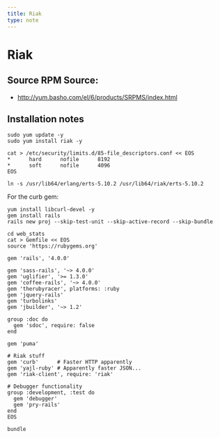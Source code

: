 ```yaml
---
title: Riak
type: note
---
```


# Riak

## Source RPM Source:

* http://yum.basho.com/el/6/products/SRPMS/index.html

## Installation notes

```
sudo yum update -y
sudo yum install riak -y
```

```
cat > /etc/security/limits.d/85-file_descriptors.conf << EOS
*      hard      nofile      8192
*      soft      nofile      4096
EOS
```

```
ln -s /usr/lib64/erlang/erts-5.10.2 /usr/lib64/riak/erts-5.10.2
```

For the curb gem:

```
yum install libcurl-devel -y
gem install rails
rails new proj --skip-test-unit --skip-active-record --skip-bundle

cd web_stats
cat > Gemfile << EOS
source 'https://rubygems.org'

gem 'rails', '4.0.0'

gem 'sass-rails', '~> 4.0.0'
gem 'uglifier', '>= 1.3.0'
gem 'coffee-rails', '~> 4.0.0'
gem 'therubyracer', platforms: :ruby
gem 'jquery-rails'
gem 'turbolinks'
gem 'jbuilder', '~> 1.2'

group :doc do
  gem 'sdoc', require: false
end

gem 'puma'

# Riak stuff
gem 'curb'      # Faster HTTP apparently
gem 'yajl-ruby' # Apparently faster JSON...
gem 'riak-client', require: 'riak'

# Debugger functionality
group :development, :test do
  gem 'debugger'
  gem 'pry-rails'
end
EOS

bundle
```

